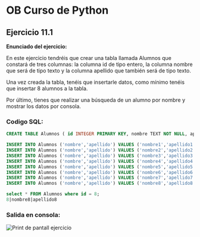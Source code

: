# OB Curso de Python
## Ejercicio 11.1
**Enunciado del ejercicio:**

En este ejercicio tendréis que crear una tabla llamada Alumnos que constará de tres columnas: 
la columna id de tipo entero, la columna nombre que será de tipo texto y la columna apellido 
que también será de tipo texto.

Una vez creada la tabla, tenéis que insertarle datos, como mínimo tenéis que insertar 8 alumnos a la tabla.

Por último, tienes que realizar una búsqueda de un alumno por nombre y mostrar los datos por consola.

### Codigo SQL:

```sql
CREATE TABLE Alumnos ( id INTEGER PRIMARY KEY, nombre TEXT NOT NULL, apellido TEXT NOT NULL );

INSERT INTO Alumnos ('nombre','apellido') VALUES ('nombre1','apellido1');
INSERT INTO Alumnos ('nombre','apellido') VALUES ('nombre2','apellido2'); 
INSERT INTO Alumnos ('nombre','apellido') VALUES ('nombre3','apellido3'); 
INSERT INTO Alumnos ('nombre','apellido') VALUES ('nombre4','apellido4'); 
INSERT INTO Alumnos ('nombre','apellido') VALUES ('nombre5','apellido5'); 
INSERT INTO Alumnos ('nombre','apellido') VALUES ('nombre6','apellido6'); 
INSERT INTO Alumnos ('nombre','apellido') VALUES ('nombre7','apellido7'); 
INSERT INTO Alumnos ('nombre','apellido') VALUES ('nombre8','apellido8');

select * FROM Alumnos where id = 8;
8|nombre8|apellido8
```

### Salida en consola:
![Print de pantall ejercicio](img.png)